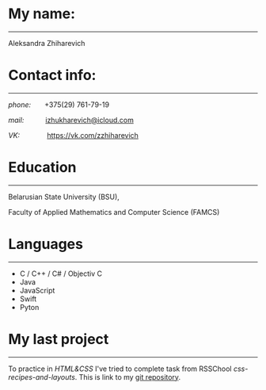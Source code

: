 # **My name:**
**************
Aleksandra Zhiharevich

# **Contact info:** 
*******************
*phone:* &nbsp;&nbsp;&nbsp;&nbsp;&nbsp;&nbsp;+375(29) 761-79-19  

*mail:* &nbsp;&nbsp;&nbsp;&nbsp;&nbsp;&nbsp;&nbsp;&nbsp;&nbsp;&nbsp;izhukharevich@icloud.com  

*VK:*  &nbsp;&nbsp;&nbsp;&nbsp;&nbsp;&nbsp;&nbsp;&nbsp;&nbsp;&nbsp;&nbsp;&nbsp;&nbsp;https://vk.com/zzhiharevich

# **Education**
***************
Belarusian State University (BSU),  

Faculty of Applied Mathematics and Computer Science (FAMCS)

# **Languages**
************
- C / C++ / C# / Objectiv C
- Java
- JavaScript
- Swift
- Pyton

# **My last project**
************************
To practice in *HTML&CSS* I've tried to complete task from RSSChool *css-recipes-and-layouts*. This is link to my [git repository](https://github.com/zzhiharevich/css-recipes-and-layouts).
